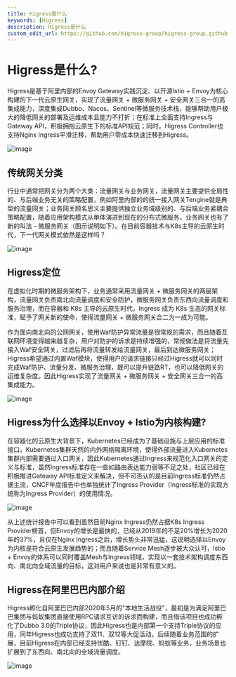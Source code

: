 ```yaml
---
title: Higress是什么
keywords: [Higress]
description: Higress是什么
custom_edit_url: https://github.com/higress-group/higress-group.github.io/blob/main/i18n/zh-cn/docusaurus-plugin-content-docs/current/overview/what-is-higress.md
---
```



# Higress是什么?

Higress是基于阿里内部的Envoy Gateway实践沉淀、以开源Istio + Envoy为核心构建的下一代云原生网关，实现了流量网关 + 微服务网关 + 安全网关三合一的高集成能力，深度集成Dubbo、Nacos、Sentinel等微服务技术栈，能够帮助用户极大的降低网关的部署及运维成本且能力不打折；在标准上全面支持Ingress与Gateway API，积极拥抱云原生下的标准API规范；同时，Higress Controller也支持Nginx Ingress平滑迁移，帮助用户零成本快速迁移到Higress。

![image](https://img.alicdn.com/imgextra/i1/O1CN01iO9ph825juHbOIg75_!!6000000007563-2-tps-2483-2024.png)

## 传统网关分类

行业中通常把网关分为两个大类：流量网关与业务网关，流量网关主要提供全局性的、与后端业务无关的策略配置，例如阿里内部的的统一接入网关Tengine就是典型的流量网关；业务网关顾名思义主要提供独立业务域级别的、与后端业务紧耦合策略配置，随着应用架构模式从单体演进到现在的分布式微服务，业务网关也有了新的叫法 - 微服务网关（图示说明如下）。在目前容器技术与K8s主导的云原生时代，下一代网关模式依然是这样吗？

![image](https://img.alicdn.com/imgextra/i2/O1CN01b5lrN41VXF7SzQtWU_!!6000000002662-0-tps-2116-974.jpg)

## Higress定位

在虚拟化时期的微服务架构下，业务通常采用流量网关 + 微服务网关的两层架构，流量网关负责南北向流量调度和安全防护，微服务网关负责东西向流量调度和服务治理，而在容器和 K8s 主导的云原生时代，Ingress 成为 K8s 生态的网关标准，赋予了网关新的使命，使得流量网关 + 微服务网关合二为一成为可能。

作为面向南北向的公网网关，使用Waf防护异常流量是很常规的需求，而且随着互联网环境变得越来越复杂，用户对防护的诉求是持续增强的，常规做法是将流量先接入Waf安全网关，过滤后再将流量转发给流量网关，最后到达微服务网关；Higress希望通过内置Waf模块，使得用户的请求链接只经过Higress就可以同时完成Waf防护、流量分发、微服务治理，既可以提升链路RT，也可以降低网关的运维复杂度。因此Higress实现了流量网关 + 微服务网关 + 安全网关三合一的高集成能力。

![image](https://img.alicdn.com/imgextra/i1/O1CN01B8h0j41nGRfxtGWfB_!!6000000005062-0-tps-2114-1004.jpg)



## Higress为什么选择以Envoy + Istio为内核构建?

在容器化的云原生大背景下，Kubernetes已经成为了基础设施与上层应用的标准接口，Kubernetes集群天然的内外网络隔离环境，使得外部流量进入Kubernetes集群内部需要通过入口网关，因此Kubernetes通过Ingress来规范化入口网关的定义与标准，虽然Ingress标准存在一些如路由表达能力弱等不足之处，社区已经在积极推进Gateway API标准定义来解决，但不可否认的是目前Ingress标准仍然占据主流，CNCF年度报告中也单独统计了Ingress Provider（Ingress标准的实现方统称为Ingress Provider）的使用情况。

![image](https://img.alicdn.com/imgextra/i2/O1CN01S99fCF1VBG6dqsXoM_!!6000000002614-0-tps-2194-794.jpg)

从上述统计报告中可以看到虽然目前Nginx Ingress仍然占据K8s Ingress Provider榜首，但Envoy的增长是最快的，已经从2019年的不足20%增长为2020年的37%，且仅在Nginx Ingress之后，增长势头非常迅猛，这说明选择以Envoy为内核是符合云原生发展趋势的；而且随着Service Mesh逐步被大众认可，Istio + Envoy的体系可以同时覆盖Mesh与Ingress领域，实现以一套技术架构调度东西向、南北向全域流量的目标，这对用户来说也是非常有意义的。



## Higress在阿里巴巴内部介绍

Higress孵化自阿里巴巴内部2020年5月的"本地生活战役"，最初是为满足阿里巴巴集团与蚂蚁集团直接使用RPC请求互访的诉求而构建，而且借该项目也成功孵化了Dubbo 3.0的Triple协议，因此Higress也是内部第一个支持Triple协议的应用，同年Higress也成功支持了双11、双12等大促活动，后续随着业务范围的扩展，目前Higress在内部已经支持优酷、钉钉、达摩院、蚂蚁等业务，业务场景也扩展到了东西向、南北向的全域流量调度。

![image](https://img.alicdn.com/imgextra/i4/O1CN01x3Ap5B1SEW4rltAQ7_!!6000000002215-0-tps-2398-1220.jpg)
